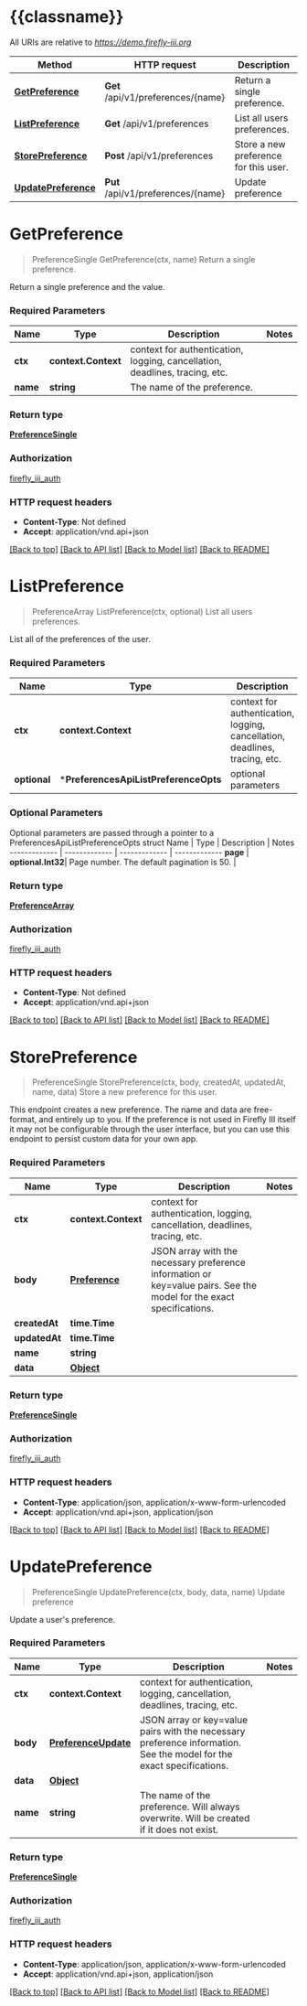 # {{classname}}

All URIs are relative to *https://demo.firefly-iii.org*

Method | HTTP request | Description
------------- | ------------- | -------------
[**GetPreference**](PreferencesApi.md#GetPreference) | **Get** /api/v1/preferences/{name} | Return a single preference.
[**ListPreference**](PreferencesApi.md#ListPreference) | **Get** /api/v1/preferences | List all users preferences.
[**StorePreference**](PreferencesApi.md#StorePreference) | **Post** /api/v1/preferences | Store a new preference for this user.
[**UpdatePreference**](PreferencesApi.md#UpdatePreference) | **Put** /api/v1/preferences/{name} | Update preference

# **GetPreference**
> PreferenceSingle GetPreference(ctx, name)
Return a single preference.

Return a single preference and the value.

### Required Parameters

Name | Type | Description  | Notes
------------- | ------------- | ------------- | -------------
 **ctx** | **context.Context** | context for authentication, logging, cancellation, deadlines, tracing, etc.
  **name** | **string**| The name of the preference. | 

### Return type

[**PreferenceSingle**](PreferenceSingle.md)

### Authorization

[firefly_iii_auth](../README.md#firefly_iii_auth)

### HTTP request headers

 - **Content-Type**: Not defined
 - **Accept**: application/vnd.api+json

[[Back to top]](#) [[Back to API list]](../README.md#documentation-for-api-endpoints) [[Back to Model list]](../README.md#documentation-for-models) [[Back to README]](../README.md)

# **ListPreference**
> PreferenceArray ListPreference(ctx, optional)
List all users preferences.

List all of the preferences of the user.

### Required Parameters

Name | Type | Description  | Notes
------------- | ------------- | ------------- | -------------
 **ctx** | **context.Context** | context for authentication, logging, cancellation, deadlines, tracing, etc.
 **optional** | ***PreferencesApiListPreferenceOpts** | optional parameters | nil if no parameters

### Optional Parameters
Optional parameters are passed through a pointer to a PreferencesApiListPreferenceOpts struct
Name | Type | Description  | Notes
------------- | ------------- | ------------- | -------------
 **page** | **optional.Int32**| Page number. The default pagination is 50. | 

### Return type

[**PreferenceArray**](PreferenceArray.md)

### Authorization

[firefly_iii_auth](../README.md#firefly_iii_auth)

### HTTP request headers

 - **Content-Type**: Not defined
 - **Accept**: application/vnd.api+json

[[Back to top]](#) [[Back to API list]](../README.md#documentation-for-api-endpoints) [[Back to Model list]](../README.md#documentation-for-models) [[Back to README]](../README.md)

# **StorePreference**
> PreferenceSingle StorePreference(ctx, body, createdAt, updatedAt, name, data)
Store a new preference for this user.

This endpoint creates a new preference. The name and data are free-format, and entirely up to you. If the preference is not used in Firefly III itself it may not be configurable through the user interface, but you can use this endpoint to persist custom data for your own app.

### Required Parameters

Name | Type | Description  | Notes
------------- | ------------- | ------------- | -------------
 **ctx** | **context.Context** | context for authentication, logging, cancellation, deadlines, tracing, etc.
  **body** | [**Preference**](Preference.md)| JSON array with the necessary preference information or key&#x3D;value pairs. See the model for the exact specifications. | 
  **createdAt** | **time.Time**|  | 
  **updatedAt** | **time.Time**|  | 
  **name** | **string**|  | 
  **data** | [**Object**](.md)|  | 

### Return type

[**PreferenceSingle**](PreferenceSingle.md)

### Authorization

[firefly_iii_auth](../README.md#firefly_iii_auth)

### HTTP request headers

 - **Content-Type**: application/json, application/x-www-form-urlencoded
 - **Accept**: application/vnd.api+json, application/json

[[Back to top]](#) [[Back to API list]](../README.md#documentation-for-api-endpoints) [[Back to Model list]](../README.md#documentation-for-models) [[Back to README]](../README.md)

# **UpdatePreference**
> PreferenceSingle UpdatePreference(ctx, body, data, name)
Update preference

Update a user's preference.

### Required Parameters

Name | Type | Description  | Notes
------------- | ------------- | ------------- | -------------
 **ctx** | **context.Context** | context for authentication, logging, cancellation, deadlines, tracing, etc.
  **body** | [**PreferenceUpdate**](PreferenceUpdate.md)| JSON array or key&#x3D;value pairs with the necessary preference information. See the model for the exact specifications. | 
  **data** | [**Object**](.md)|  | 
  **name** | **string**| The name of the preference. Will always overwrite. Will be created if it does not exist. | 

### Return type

[**PreferenceSingle**](PreferenceSingle.md)

### Authorization

[firefly_iii_auth](../README.md#firefly_iii_auth)

### HTTP request headers

 - **Content-Type**: application/json, application/x-www-form-urlencoded
 - **Accept**: application/vnd.api+json, application/json

[[Back to top]](#) [[Back to API list]](../README.md#documentation-for-api-endpoints) [[Back to Model list]](../README.md#documentation-for-models) [[Back to README]](../README.md)

